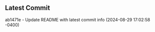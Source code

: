 
## Latest Commit
ab1471e - Update README with latest commit info (2024-08-29 17:02:58 -0400) <Yunxi-Zhou>
